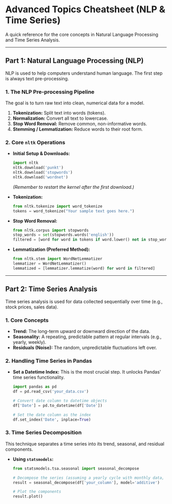 # Advanced Topics Cheatsheet (NLP & Time Series)

A quick reference for the core concepts in Natural Language Processing and Time Series Analysis.

---

## Part 1: Natural Language Processing (NLP)

NLP is used to help computers understand human language. The first step is always text pre-processing.

### 1. The NLP Pre-processing Pipeline

The goal is to turn raw text into clean, numerical data for a model.

1.  **Tokenization:** Split text into words (tokens).
2.  **Normalization:** Convert all text to lowercase.
3.  **Stop Word Removal:** Remove common, non-informative words.
4.  **Stemming / Lemmatization:** Reduce words to their root form.

### 2. Core `nltk` Operations

-   **Initial Setup & Downloads:**
    ```python
    import nltk
    nltk.download('punkt')
    nltk.download('stopwords')
    nltk.download('wordnet')
    ```
    *(Remember to restart the kernel after the first download.)*

-   **Tokenization:**
    ```python
    from nltk.tokenize import word_tokenize
    tokens = word_tokenize("Your sample text goes here.")
    ```

-   **Stop Word Removal:**
    ```python
    from nltk.corpus import stopwords
    stop_words = set(stopwords.words('english'))
    filtered = [word for word in tokens if word.lower() not in stop_words and word.isalpha()]
    ```

-   **Lemmatization (Preferred Method):**
    ```python
    from nltk.stem import WordNetLemmatizer
    lemmatizer = WordNetLemmatizer()
    lemmatized = [lemmatizer.lemmatize(word) for word in filtered]
    ```

---

## Part 2: Time Series Analysis

Time series analysis is used for data collected sequentially over time (e.g., stock prices, sales data).

### 1. Core Concepts

-   **Trend:** The long-term upward or downward direction of the data.
-   **Seasonality:** A repeating, predictable pattern at regular intervals (e.g., yearly, weekly).
-   **Residuals (Noise):** The random, unpredictable fluctuations left over.

### 2. Handling Time Series in Pandas

-   **Set a Datetime Index:** This is the most crucial step. It unlocks Pandas' time series functionality.
    ```python
    import pandas as pd
    df = pd.read_csv('your_data.csv')
    
    # Convert date column to datetime objects
    df['Date'] = pd.to_datetime(df['Date'])
    
    # Set the date column as the index
    df.set_index('Date', inplace=True)
    ```

### 3. Time Series Decomposition

This technique separates a time series into its trend, seasonal, and residual components.

-   **Using `statsmodels`:**
    ```python
    from statsmodels.tsa.seasonal import seasonal_decompose

    # Decompose the series (assuming a yearly cycle with monthly data, freq=12)
    result = seasonal_decompose(df['your_column'], model='additive')
    
    # Plot the components
    result.plot()
    ```